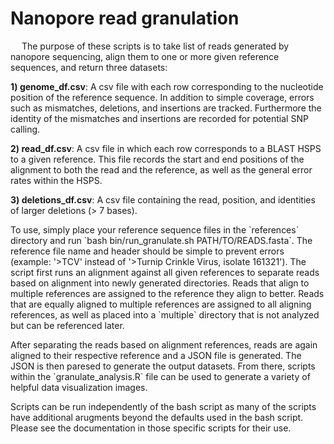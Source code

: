 # Nanopore read granulation
<p>
&emsp; The purpose of these scripts is to take list of reads generated by nanopore sequencing, align them to one or more given reference sequences, and return three datasets:
</p>
<p>
<b>1) genome_df.csv</b>: A csv file with each row corresponding to the nucleotide position of the reference sequence. In addition to simple coverage, errors such as mismatches, deletions, and insertions are tracked. Furthermore the identity of the mismatches and insertions are recorded for potential SNP calling.
</p>
<p>
<b>2) read_df.csv</b>: A csv file in which each row corresponds to a BLAST HSPS to a given reference. This file records the start and end positions of the alignment to both the read and the reference, as well as the general error rates within the HSPS.
</p>
<p>
<b>3) deletions_df.csv</b>: A csv file containing the read, position, and identities of larger deletions (> 7 bases).
</p>

<p>
To use, simply place your reference sequence files in the `references` directory and run `bash bin/run_granulate.sh PATH/TO/READS.fasta`. The reference file name and header should be simple to prevent errors (example: '>TCV' instead of '>Turnip Crinkle Virus, isolate 161321'). The script first runs an alignment against all given references to separate reads based on alignment into newly generated directories. Reads that align to multiple references are assigned to the reference they align to better. Reads that are equally aligned to multiple references are assigned to all aligning references, as well as placed into a `multiple` directory that is not analyzed but can be referenced later.
</p>
<p>
After separating the reads based on alignment references, reads are again aligned to their respective reference and a JSON file is generated. The JSON is then paresed to generate the output datasets. From there, scripts within the `granulate_analysis.R` file can be used to generate a variety of helpful data visualization images.
</p>
<p>Scripts can be run independently of the bash script as many of the scripts have additional arugments beyond the defaults used in the bash script. Please see the documentation in those specific scripts for their use.</p>
